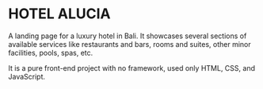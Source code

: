 # HOTEL ALUCIA

A landing page for a luxury hotel in Bali. It showcases several sections of available services like restaurants and bars, rooms and suites, other minor facilities, pools, spas, etc.

It is a pure front-end project with no framework, used only HTML, CSS, and JavaScript.
